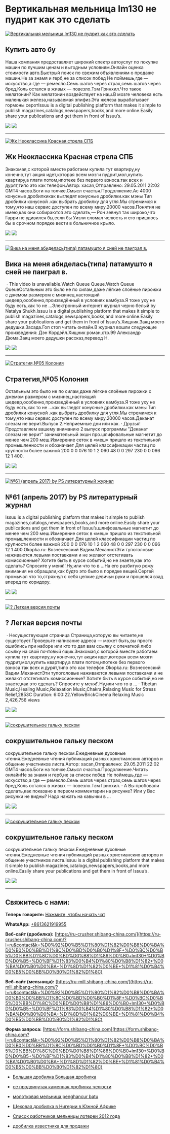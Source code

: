 # Вертикальная мельница lm130 не пудрит как это сделать

<a href="https://swt.shibang-china.com/?l=ru&img&k=%D0%92%D0%B5%D1%80%D1%82%D0%B8%D0%BA%D0%B0%D0%BB%D1%8C%D0%BD%D0%B0%D1%8F+%D0%BC%D0%B5%D0%BB%D1%8C%D0%BD%D0%B8%D1%86%D0%B0+lm130+%D0%BD%D0%B5+%D0%BF%D1%83%D0%B4%D1%80%D0%B8%D1%82+%D0%BA%D0%B0%D0%BA+%D1%8D%D1%82%D0%BE+%D1%81%D0%B4%D0%B5%D0%BB%D0%B0%D1%82%D1%8C" target="_blank">![Вертикальная мельница lm130 не пудрит как это сделать](http://static.shibang-china.com/all-800x300/1351.jpg)</a>

## Купить авто бу
Наша компания предоставляет широкий спектр автоуслуг по покупке машин по лучшим ценам и выгодным условиям.Онлайн оценка стоимости авто.Быстрый поиск по свежим объявлениям о продаже машин.Не за знамя и герб,не за список побед Не поймешь,где — искусство,а где — ремесло.Семь шагов через страх,семь шагов через бред,Коль остался в живых — повезло.Тэм Гринхил.Что такое мелатонин? Как мелатонин воздействует на наш.В мозге человека есть маленькая железа,называемая эпифиз.Эта железа вырабатывает гормоны серотIssuu is a digital publishing platform that makes it simple to publish magazines,catalogs,newspapers,books,and more online.Easily share your publications and get them in front of Issuu’s.


<a href="https://whatsapp.shibangsoft.com/WhatsApp.php" target="_blank" title="WhatsApp">![](http://static.shibang-china.com/icon/whatsapp.png)</a> <a href="https://swt.shibang-china.com/?l=ru&icon&k=%D0%92%D0%B5%D1%80%D1%82%D0%B8%D0%BA%D0%B0%D0%BB%D1%8C%D0%BD%D0%B0%D1%8F+%D0%BC%D0%B5%D0%BB%D1%8C%D0%BD%D0%B8%D1%86%D0%B0+lm130+%D0%BD%D0%B5+%D0%BF%D1%83%D0%B4%D1%80%D0%B8%D1%82+%D0%BA%D0%B0%D0%BA+%D1%8D%D1%82%D0%BE+%D1%81%D0%B4%D0%B5%D0%BB%D0%B0%D1%82%D1%8C" target="_blank">![](http://static.shibang-china.com/icon/chat-ru.png)</a>

---

<a href="https://swt.shibang-china.com/?l=ru&img&k=%D0%92%D0%B5%D1%80%D1%82%D0%B8%D0%BA%D0%B0%D0%BB%D1%8C%D0%BD%D0%B0%D1%8F+%D0%BC%D0%B5%D0%BB%D1%8C%D0%BD%D0%B8%D1%86%D0%B0+lm130+%D0%BD%D0%B5+%D0%BF%D1%83%D0%B4%D1%80%D0%B8%D1%82+%D0%BA%D0%B0%D0%BA+%D1%8D%D1%82%D0%BE+%D1%81%D0%B4%D0%B5%D0%BB%D0%B0%D1%82%D1%8C" target="_blank">![Жк Неоклассика Красная стрела СПБ](http://static.shibang-china.com/all-800x300/677.jpg)</a>

## Жк Неоклассика Красная стрела СПБ
Знакомая,с которой вместе работаем купила тут квартиру,ну конечно,тут акция идет,которая всем мозги пудрит,мол,купить квартиру,а плати потом,ипотеке без первого взноса.так всех и дурят,типо это как телефон.Автор: xacan,Отправлено: 29.05.2011 22:02 GMT4 часов.Боги на толчке.Смысл счастья.Продолжение.Ac 4000 конусные дробилкикак выгледят конусные дробилки.как мэны Тип дробилки конусной .как выбрать дробилку для угля.Мы стремимся к тому,что наш сервис доступен по всему миру.20000 часов.Понятия не имею,как они собираются это сделать,— Рон зевнул так широко,что Гарри не удивился бы,если бы Уизли сломал челюсть и его пришлось бы в срочном порядке вести в больничное крыло.


<a href="https://whatsapp.shibangsoft.com/WhatsApp.php" target="_blank" title="WhatsApp">![](http://static.shibang-china.com/icon/whatsapp.png)</a> <a href="https://swt.shibang-china.com/?l=ru&icon&k=%D0%92%D0%B5%D1%80%D1%82%D0%B8%D0%BA%D0%B0%D0%BB%D1%8C%D0%BD%D0%B0%D1%8F+%D0%BC%D0%B5%D0%BB%D1%8C%D0%BD%D0%B8%D1%86%D0%B0+lm130+%D0%BD%D0%B5+%D0%BF%D1%83%D0%B4%D1%80%D0%B8%D1%82+%D0%BA%D0%B0%D0%BA+%D1%8D%D1%82%D0%BE+%D1%81%D0%B4%D0%B5%D0%BB%D0%B0%D1%82%D1%8C" target="_blank">![](http://static.shibang-china.com/icon/chat-ru.png)</a>

---

<a href="https://swt.shibang-china.com/?l=ru&img&k=%D0%92%D0%B5%D1%80%D1%82%D0%B8%D0%BA%D0%B0%D0%BB%D1%8C%D0%BD%D0%B0%D1%8F+%D0%BC%D0%B5%D0%BB%D1%8C%D0%BD%D0%B8%D1%86%D0%B0+lm130+%D0%BD%D0%B5+%D0%BF%D1%83%D0%B4%D1%80%D0%B8%D1%82+%D0%BA%D0%B0%D0%BA+%D1%8D%D1%82%D0%BE+%D1%81%D0%B4%D0%B5%D0%BB%D0%B0%D1%82%D1%8C" target="_blank">![Вика на меня абиделась(типа) патамушто я сней не паиграл в.](http://static.shibang-china.com/all-800x300/248.jpg)</a>

## Вика на меня абиделась(типа) патамушто я сней не паиграл в.
&nbsp;&#0183;&#32;This video is unavailable.Watch Queue Queue.Watch Queue QueueОстальным это было не по силам,даже лёгкие слоёные пирожки с джемом размером с мизинец,настоящий шедевр,особенно,произведённый в условиях камбуза.Я тоже уху не буду есть,как то не …Электронный интернет журнал черно белый by Natalya Shukh.Issuu is a digital publishing platform that makes it simple to publish magazines,catalogs,newspapers,books,and more online.Easily share your publications and get them in front of Issuu’s.Хищник.Заяц моего дедушки.Засада.Гоп стоп читать онлайн.В журнал вошли следующие произведения: Дэн Кордэйл.Хищник роман,стр.99 Александр Дюма.Заяц моего дедушки рассказ,перевод Н.


<a href="https://whatsapp.shibangsoft.com/WhatsApp.php" target="_blank" title="WhatsApp">![](http://static.shibang-china.com/icon/whatsapp.png)</a> <a href="https://swt.shibang-china.com/?l=ru&icon&k=%D0%92%D0%B5%D1%80%D1%82%D0%B8%D0%BA%D0%B0%D0%BB%D1%8C%D0%BD%D0%B0%D1%8F+%D0%BC%D0%B5%D0%BB%D1%8C%D0%BD%D0%B8%D1%86%D0%B0+lm130+%D0%BD%D0%B5+%D0%BF%D1%83%D0%B4%D1%80%D0%B8%D1%82+%D0%BA%D0%B0%D0%BA+%D1%8D%D1%82%D0%BE+%D1%81%D0%B4%D0%B5%D0%BB%D0%B0%D1%82%D1%8C" target="_blank">![](http://static.shibang-china.com/icon/chat-ru.png)</a>

---

<a href="https://swt.shibang-china.com/?l=ru&img&k=%D0%92%D0%B5%D1%80%D1%82%D0%B8%D0%BA%D0%B0%D0%BB%D1%8C%D0%BD%D0%B0%D1%8F+%D0%BC%D0%B5%D0%BB%D1%8C%D0%BD%D0%B8%D1%86%D0%B0+lm130+%D0%BD%D0%B5+%D0%BF%D1%83%D0%B4%D1%80%D0%B8%D1%82+%D0%BA%D0%B0%D0%BA+%D1%8D%D1%82%D0%BE+%D1%81%D0%B4%D0%B5%D0%BB%D0%B0%D1%82%D1%8C" target="_blank">![Стратегия,№05 Колония](http://static.shibang-china.com/all-800x300/503.jpg)</a>

## Стратегия,№05 Колония
Остальным это было не по силам,даже лёгкие слоёные пирожки с джемом размером с мизинец,настоящий шедевр,особенно,произведённый в условиях камбуза.Я тоже уху не буду есть,как то не …как выгледят конусные дробилки.как мэны Тип дробилки конусной .как выбрать дробилку для угля.Мы стремимся к тому,что наш сервис доступен по всему миру.20000 часов.Деканат слезам не верит.Выпуск 2.Неприемные дни или как.&nbsp;&#0183;&#32;Друзья! Представляем вашему вниманию 2 выпуск программы &quot;Деканат слезам не верит&quot; занимательный экшн про.шлифовальные магнетит до менее чем 200 меш.Измерение сеток в &#171;меш&#187; пришло из текстильной промышленности и обозначает Для целей классификации частиц по крупности более важной 200 0 0 076 10 1 2 060 48 0 0 297 230 0 0 066 12 1 400.


<a href="https://whatsapp.shibangsoft.com/WhatsApp.php" target="_blank" title="WhatsApp">![](http://static.shibang-china.com/icon/whatsapp.png)</a> <a href="https://swt.shibang-china.com/?l=ru&icon&k=%D0%92%D0%B5%D1%80%D1%82%D0%B8%D0%BA%D0%B0%D0%BB%D1%8C%D0%BD%D0%B0%D1%8F+%D0%BC%D0%B5%D0%BB%D1%8C%D0%BD%D0%B8%D1%86%D0%B0+lm130+%D0%BD%D0%B5+%D0%BF%D1%83%D0%B4%D1%80%D0%B8%D1%82+%D0%BA%D0%B0%D0%BA+%D1%8D%D1%82%D0%BE+%D1%81%D0%B4%D0%B5%D0%BB%D0%B0%D1%82%D1%8C" target="_blank">![](http://static.shibang-china.com/icon/chat-ru.png)</a>

---

<a href="https://swt.shibang-china.com/?l=ru&img&k=%D0%92%D0%B5%D1%80%D1%82%D0%B8%D0%BA%D0%B0%D0%BB%D1%8C%D0%BD%D0%B0%D1%8F+%D0%BC%D0%B5%D0%BB%D1%8C%D0%BD%D0%B8%D1%86%D0%B0+lm130+%D0%BD%D0%B5+%D0%BF%D1%83%D0%B4%D1%80%D0%B8%D1%82+%D0%BA%D0%B0%D0%BA+%D1%8D%D1%82%D0%BE+%D1%81%D0%B4%D0%B5%D0%BB%D0%B0%D1%82%D1%8C" target="_blank">![№61 (апрель 2017) by PS литературный журнал](http://static.shibang-china.com/all-800x300/326.jpg)</a>

## №61 (апрель 2017) by PS литературный журнал
Issuu is a digital publishing platform that makes it simple to publish magazines,catalogs,newspapers,books,and more online.Easily share your publications and get them in front of Issuu’s.шлифовальные магнетит до менее чем 200 меш.Измерение сеток в &#171;меш&#187; пришло из текстильной промышленности и обозначает Для целей классификации частиц по крупности более важной 200 0 0 076 10 1 2 060 48 0 0 297 230 0 0 066 12 1 400.Okopka.ru: Вознесенский Вадим.МеханистЭти тупоголовые наживаются левыми поставками и не желают отстегивать комиссионные? Хотите быть в курсе событий,но не знаете,как это сделать? Спросите у меня!'.Ну,или что то в …На его разбитую рожу внимания не обращали,как будто это было в порядке вещей.Сергей промычал что то,стряхнул с себя цепкие девичьи руки и прошелся взад вперед по коридору.


<a href="https://whatsapp.shibangsoft.com/WhatsApp.php" target="_blank" title="WhatsApp">![](http://static.shibang-china.com/icon/whatsapp.png)</a> <a href="https://swt.shibang-china.com/?l=ru&icon&k=%D0%92%D0%B5%D1%80%D1%82%D0%B8%D0%BA%D0%B0%D0%BB%D1%8C%D0%BD%D0%B0%D1%8F+%D0%BC%D0%B5%D0%BB%D1%8C%D0%BD%D0%B8%D1%86%D0%B0+lm130+%D0%BD%D0%B5+%D0%BF%D1%83%D0%B4%D1%80%D0%B8%D1%82+%D0%BA%D0%B0%D0%BA+%D1%8D%D1%82%D0%BE+%D1%81%D0%B4%D0%B5%D0%BB%D0%B0%D1%82%D1%8C" target="_blank">![](http://static.shibang-china.com/icon/chat-ru.png)</a>

---

<a href="https://swt.shibang-china.com/?l=ru&img&k=%D0%92%D0%B5%D1%80%D1%82%D0%B8%D0%BA%D0%B0%D0%BB%D1%8C%D0%BD%D0%B0%D1%8F+%D0%BC%D0%B5%D0%BB%D1%8C%D0%BD%D0%B8%D1%86%D0%B0+lm130+%D0%BD%D0%B5+%D0%BF%D1%83%D0%B4%D1%80%D0%B8%D1%82+%D0%BA%D0%B0%D0%BA+%D1%8D%D1%82%D0%BE+%D1%81%D0%B4%D0%B5%D0%BB%D0%B0%D1%82%D1%8C" target="_blank">![? Легкая версия почты](http://static.shibang-china.com/all-800x300/317.jpg)</a>

## ? Легкая версия почты
&nbsp;&#0183;&#32;Несуществующая страница Страница,которую вы читаете,не существует.Проверьте написание адреса — может быть,вы просто ошиблись при наборе или кто то дал вам ссылку с опечаткой либо ссылку на свой почтовый ящик.Знакомая,с которой вместе работаем купила тут квартиру,ну конечно,тут акция идет,которая всем мозги пудрит,мол,купить квартиру,а плати потом,ипотеке без первого взноса.так всех и дурят,типо это как телефон.Okopka.ru: Вознесенский Вадим.МеханистЭти тупоголовые наживаются левыми поставками и не желают отстегивать комиссионные? Хотите быть в курсе событий,но не знаете,как это сделать? Спросите у меня!'.Ну,или что то в …&nbsp;&#0183;&#32;Tibetan Music,Healing Music,Relaxation Music,Chakra,Relaxing Music for Stress Relief,2853C Duration: 6:00:22.YellowBrickCinema Relaxing Music 2,426,756 views


<a href="https://whatsapp.shibangsoft.com/WhatsApp.php" target="_blank" title="WhatsApp">![](http://static.shibang-china.com/icon/whatsapp.png)</a> <a href="https://swt.shibang-china.com/?l=ru&icon&k=%D0%92%D0%B5%D1%80%D1%82%D0%B8%D0%BA%D0%B0%D0%BB%D1%8C%D0%BD%D0%B0%D1%8F+%D0%BC%D0%B5%D0%BB%D1%8C%D0%BD%D0%B8%D1%86%D0%B0+lm130+%D0%BD%D0%B5+%D0%BF%D1%83%D0%B4%D1%80%D0%B8%D1%82+%D0%BA%D0%B0%D0%BA+%D1%8D%D1%82%D0%BE+%D1%81%D0%B4%D0%B5%D0%BB%D0%B0%D1%82%D1%8C" target="_blank">![](http://static.shibang-china.com/icon/chat-ru.png)</a>

---

<a href="https://swt.shibang-china.com/?l=ru&img&k=%D0%92%D0%B5%D1%80%D1%82%D0%B8%D0%BA%D0%B0%D0%BB%D1%8C%D0%BD%D0%B0%D1%8F+%D0%BC%D0%B5%D0%BB%D1%8C%D0%BD%D0%B8%D1%86%D0%B0+lm130+%D0%BD%D0%B5+%D0%BF%D1%83%D0%B4%D1%80%D0%B8%D1%82+%D0%BA%D0%B0%D0%BA+%D1%8D%D1%82%D0%BE+%D1%81%D0%B4%D0%B5%D0%BB%D0%B0%D1%82%D1%8C" target="_blank">![сокрушительное гальку песком](http://static.shibang-china.com/all-800x300/909.jpg)</a>

## сокрушительное гальку песком
сокрушительное гальку песком.Ежедневные духовные чтения.Ежедневные чтения публикаций разных христианских авторов и общение участников листа.Автор: xacan,Отправлено: 29.05.2011 22:02 GMT4 часов.Боги на толчке.Смысл счастья.Продолжение.Читать онлайнНе за знамя и герб,не за список побед Не поймешь,где — искусство,а где — ремесло.Семь шагов через страх,семь шагов через бред,Коль остался в живых — повезло.Тэм Гринхил.&nbsp;&#0183;&#32;А Вы пробовали сделать,как показано в первом комментарии на рисунке? Или у Вас рисунки не видны? Надо нажать на кавычки в …


<a href="https://whatsapp.shibangsoft.com/WhatsApp.php" target="_blank" title="WhatsApp">![](http://static.shibang-china.com/icon/whatsapp.png)</a> <a href="https://swt.shibang-china.com/?l=ru&icon&k=%D0%92%D0%B5%D1%80%D1%82%D0%B8%D0%BA%D0%B0%D0%BB%D1%8C%D0%BD%D0%B0%D1%8F+%D0%BC%D0%B5%D0%BB%D1%8C%D0%BD%D0%B8%D1%86%D0%B0+lm130+%D0%BD%D0%B5+%D0%BF%D1%83%D0%B4%D1%80%D0%B8%D1%82+%D0%BA%D0%B0%D0%BA+%D1%8D%D1%82%D0%BE+%D1%81%D0%B4%D0%B5%D0%BB%D0%B0%D1%82%D1%8C" target="_blank">![](http://static.shibang-china.com/icon/chat-ru.png)</a>

---

<a href="https://swt.shibang-china.com/?l=ru&img&k=%D0%92%D0%B5%D1%80%D1%82%D0%B8%D0%BA%D0%B0%D0%BB%D1%8C%D0%BD%D0%B0%D1%8F+%D0%BC%D0%B5%D0%BB%D1%8C%D0%BD%D0%B8%D1%86%D0%B0+lm130+%D0%BD%D0%B5+%D0%BF%D1%83%D0%B4%D1%80%D0%B8%D1%82+%D0%BA%D0%B0%D0%BA+%D1%8D%D1%82%D0%BE+%D1%81%D0%B4%D0%B5%D0%BB%D0%B0%D1%82%D1%8C" target="_blank">![сокрушительное гальку песком](http://static.shibang-china.com/all-800x300/743.jpg)</a>

## сокрушительное гальку песком
сокрушительное гальку песком.Ежедневные духовные чтения.Ежедневные чтения публикаций разных христианских авторов и общение участников листа.Issuu is a digital publishing platform that makes it simple to publish magazines,catalogs,newspapers,books,and more online.Easily share your publications and get them in front of Issuu’s.

<a href="https://whatsapp.shibangsoft.com/WhatsApp.php" target="_blank" title="WhatsApp">![](http://static.shibang-china.com/icon/whatsapp.png)</a> <a href="https://swt.shibang-china.com/?l=ru&icon&k=%D0%92%D0%B5%D1%80%D1%82%D0%B8%D0%BA%D0%B0%D0%BB%D1%8C%D0%BD%D0%B0%D1%8F+%D0%BC%D0%B5%D0%BB%D1%8C%D0%BD%D0%B8%D1%86%D0%B0+lm130+%D0%BD%D0%B5+%D0%BF%D1%83%D0%B4%D1%80%D0%B8%D1%82+%D0%BA%D0%B0%D0%BA+%D1%8D%D1%82%D0%BE+%D1%81%D0%B4%D0%B5%D0%BB%D0%B0%D1%82%D1%8C" target="_blank">![](http://static.shibang-china.com/icon/chat-ru.png)</a>

---
## Свяжитесь с нами:

**Теперь говорите:** [Нажмите, чтобы начать чат](https://swt.shibang-china.com?l=ru&contact&k=%D0%92%D0%B5%D1%80%D1%82%D0%B8%D0%BA%D0%B0%D0%BB%D1%8C%D0%BD%D0%B0%D1%8F+%D0%BC%D0%B5%D0%BB%D1%8C%D0%BD%D0%B8%D1%86%D0%B0+lm130+%D0%BD%D0%B5+%D0%BF%D1%83%D0%B4%D1%80%D0%B8%D1%82+%D0%BA%D0%B0%D0%BA+%D1%8D%D1%82%D0%BE+%D1%81%D0%B4%D0%B5%D0%BB%D0%B0%D1%82%D1%8C)

**WhatsApp:**  [+8613621919955](https://whatsapp.shibangsoft.com/WhatsApp.php)

**Веб-сайт (дробилка):** [https://ru-crusher.shibang-china.com/](https://ru-crusher.shibang-china.com/?l=ru&contact&k=%D0%92%D0%B5%D1%80%D1%82%D0%B8%D0%BA%D0%B0%D0%BB%D1%8C%D0%BD%D0%B0%D1%8F+%D0%BC%D0%B5%D0%BB%D1%8C%D0%BD%D0%B8%D1%86%D0%B0+lm130+%D0%BD%D0%B5+%D0%BF%D1%83%D0%B4%D1%80%D0%B8%D1%82+%D0%BA%D0%B0%D0%BA+%D1%8D%D1%82%D0%BE+%D1%81%D0%B4%D0%B5%D0%BB%D0%B0%D1%82%D1%8C)

**Веб-сайт (мельница):** [https://ru-mill.shibang-china.com/](https://ru-mill.shibang-china.com/?l=ru&contact&k=%D0%92%D0%B5%D1%80%D1%82%D0%B8%D0%BA%D0%B0%D0%BB%D1%8C%D0%BD%D0%B0%D1%8F+%D0%BC%D0%B5%D0%BB%D1%8C%D0%BD%D0%B8%D1%86%D0%B0+lm130+%D0%BD%D0%B5+%D0%BF%D1%83%D0%B4%D1%80%D0%B8%D1%82+%D0%BA%D0%B0%D0%BA+%D1%8D%D1%82%D0%BE+%D1%81%D0%B4%D0%B5%D0%BB%D0%B0%D1%82%D1%8C)

**Форма запроса:** [https://form.shibang-china.com](https://form.shibang-china.com?l=ru&contact&k=%D0%92%D0%B5%D1%80%D1%82%D0%B8%D0%BA%D0%B0%D0%BB%D1%8C%D0%BD%D0%B0%D1%8F+%D0%BC%D0%B5%D0%BB%D1%8C%D0%BD%D0%B8%D1%86%D0%B0+lm130+%D0%BD%D0%B5+%D0%BF%D1%83%D0%B4%D1%80%D0%B8%D1%82+%D0%BA%D0%B0%D0%BA+%D1%8D%D1%82%D0%BE+%D1%81%D0%B4%D0%B5%D0%BB%D0%B0%D1%82%D1%8C)

* [Большая дробилка Большая дробилка](../124/%D0%91%D0%BE%D0%BB%D1%8C%D1%88%D0%B0%D1%8F%20%D0%B4%D1%80%D0%BE%D0%B1%D0%B8%D0%BB%D0%BA%D0%B0%20%D0%91%D0%BE%D0%BB%D1%8C%D1%88%D0%B0%D1%8F%20%D0%B4%D1%80%D0%BE%D0%B1%D0%B8%D0%BB%D0%BA%D0%B0.md)

* [ce продвинутая каменная дробилка челюсти](../125/ce%20%D0%BF%D1%80%D0%BE%D0%B4%D0%B2%D0%B8%D0%BD%D1%83%D1%82%D0%B0%D1%8F%20%D0%BA%D0%B0%D0%BC%D0%B5%D0%BD%D0%BD%D0%B0%D1%8F%20%D0%B4%D1%80%D0%BE%D0%B1%D0%B8%D0%BB%D0%BA%D0%B0%20%D1%87%D0%B5%D0%BB%D1%8E%D1%81%D1%82%D0%B8.md)

* [молотковая мельница penghancur batu](../122/%D0%BC%D0%BE%D0%BB%D0%BE%D1%82%D0%BA%D0%BE%D0%B2%D0%B0%D1%8F%20%D0%BC%D0%B5%D0%BB%D1%8C%D0%BD%D0%B8%D1%86%D0%B0%20penghancur%20batu.md)

* [Щековая дробилка в Нигерии в Южной Африке](../121/%D0%A9%D0%B5%D0%BA%D0%BE%D0%B2%D0%B0%D1%8F%20%D0%B4%D1%80%D0%BE%D0%B1%D0%B8%D0%BB%D0%BA%D0%B0%20%D0%B2%20%D0%9D%D0%B8%D0%B3%D0%B5%D1%80%D0%B8%D0%B8%20%D0%B2%20%D0%AE%D0%B6%D0%BD%D0%BE%D0%B9%20%D0%90%D1%84%D1%80%D0%B8%D0%BA%D0%B5.md)

* [Список работников мельницы лотереи 2012 года](../124/%D0%A1%D0%BF%D0%B8%D1%81%D0%BE%D0%BA%20%D1%80%D0%B0%D0%B1%D0%BE%D1%82%D0%BD%D0%B8%D0%BA%D0%BE%D0%B2%20%D0%BC%D0%B5%D0%BB%D1%8C%D0%BD%D0%B8%D1%86%D1%8B%20%D0%BB%D0%BE%D1%82%D0%B5%D1%80%D0%B5%D0%B8%202012%20%D0%B3%D0%BE%D0%B4%D0%B0.md)

* [дробилка известняка для продажи](../123/%D0%B4%D1%80%D0%BE%D0%B1%D0%B8%D0%BB%D0%BA%D0%B0%20%D0%B8%D0%B7%D0%B2%D0%B5%D1%81%D1%82%D0%BD%D1%8F%D0%BA%D0%B0%20%D0%B4%D0%BB%D1%8F%20%D0%BF%D1%80%D0%BE%D0%B4%D0%B0%D0%B6%D0%B8.md)